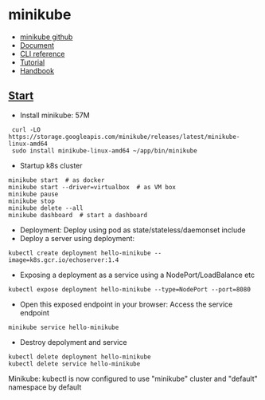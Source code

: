 # minikube
- [minikube github](https://github.com/kubernetes/minikube)
- [Document](https://minikube.sigs.k8s.io/docs/)
- [CLI reference](https://minikube.sigs.k8s.io/docs/commands/)
- [Tutorial](https://minikube.sigs.k8s.io/docs/tutorials/)
- [Handbook](https://minikube.sigs.k8s.io/docs/handbook/)

## [Start](https://minikube.sigs.k8s.io/docs/start/)
- Install minikube: 57M
```
 curl -LO https://storage.googleapis.com/minikube/releases/latest/minikube-linux-amd64
 sudo install minikube-linux-amd64 ~/app/bin/minikube
```
- Startup k8s cluster
```
minikube start  # as docker
minikube start --driver=virtualbox  # as VM box
minikube pause
minikube stop
minikube delete --all
minikube dashboard  # start a dashboard
```
- Deployment: Deploy using pod as state/stateless/daemonset include
- Deploy a server using  deployment:
```
kubectl create deployment hello-minikube --image=k8s.gcr.io/echoserver:1.4
```
- Exposing a deployment as a service using a NodePort/LoadBalance etc
```
kubectl expose deployment hello-minikube --type=NodePort --port=8080
```
- Open this exposed endpoint in your browser: Access the service endpoint
```
minikube service hello-minikube
```
- Destroy depolyment and service
```
kubectl delete deployment hello-minikube
kubectl delete service hello-minikube
```



Minikube: kubectl is now configured to use "minikube" cluster and "default" namespace by default
##
